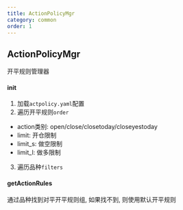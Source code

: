 ```yaml
---
title: ActionPolicyMgr
category: common
order: 1
---
```


## ActionPolicyMgr
开平规则管理器

#### init
1. 加载`actpolicy.yaml`配置
2. 遍历开平规则`order`
- action类别: open/close/closetoday/closeyestoday
- limit: 开仓限制
- limit_s: 做空限制
- limit_l: 做多限制
3. 遍历品种`filters`

#### getActionRules
通过品种找到对平开平规则组, 如果找不到, 则使用默认开平规则